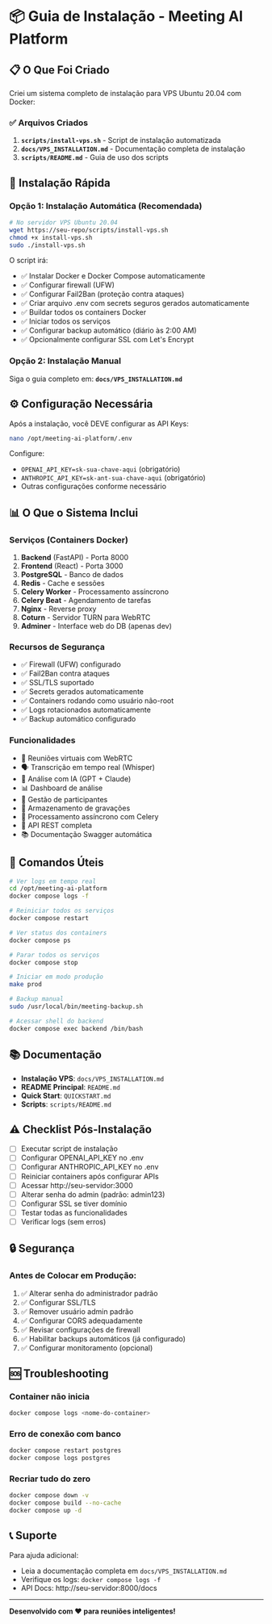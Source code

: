 # 📦 Guia de Instalação - Meeting AI Platform

## 📋 O Que Foi Criado

Criei um sistema completo de instalação para VPS Ubuntu 20.04 com Docker:

### ✅ Arquivos Criados

1. **`scripts/install-vps.sh`** - Script de instalação automatizada
2. **`docs/VPS_INSTALLATION.md`** - Documentação completa de instalação
3. **`scripts/README.md`** - Guia de uso dos scripts

## 🚀 Instalação Rápida

### Opção 1: Instalação Automática (Recomendada)

```bash
# No servidor VPS Ubuntu 20.04
wget https://seu-repo/scripts/install-vps.sh
chmod +x install-vps.sh
sudo ./install-vps.sh
```

O script irá:
- ✅ Instalar Docker e Docker Compose automaticamente
- ✅ Configurar firewall (UFW)
- ✅ Configurar Fail2Ban (proteção contra ataques)
- ✅ Criar arquivo .env com secrets seguros gerados automaticamente
- ✅ Buildar todos os containers Docker
- ✅ Iniciar todos os serviços
- ✅ Configurar backup automático (diário às 2:00 AM)
- ✅ Opcionalmente configurar SSL com Let's Encrypt

### Opção 2: Instalação Manual

Siga o guia completo em: **`docs/VPS_INSTALLATION.md`**

## ⚙️ Configuração Necessária

Após a instalação, você DEVE configurar as API Keys:

```bash
nano /opt/meeting-ai-platform/.env
```

Configure:
- `OPENAI_API_KEY=sk-sua-chave-aqui` (obrigatório)
- `ANTHROPIC_API_KEY=sk-ant-sua-chave-aqui` (obrigatório)
- Outras configurações conforme necessário

## 📊 O Que o Sistema Inclui

### Serviços (Containers Docker)

1. **Backend** (FastAPI) - Porta 8000
2. **Frontend** (React) - Porta 3000
3. **PostgreSQL** - Banco de dados
4. **Redis** - Cache e sessões
5. **Celery Worker** - Processamento assíncrono
6. **Celery Beat** - Agendamento de tarefas
7. **Nginx** - Reverse proxy
8. **Coturn** - Servidor TURN para WebRTC
9. **Adminer** - Interface web do DB (apenas dev)

### Recursos de Segurança

- ✅ Firewall (UFW) configurado
- ✅ Fail2Ban contra ataques
- ✅ SSL/TLS suportado
- ✅ Secrets gerados automaticamente
- ✅ Containers rodando como usuário não-root
- ✅ Logs rotacionados automaticamente
- ✅ Backup automático configurado

### Funcionalidades

- 🎥 Reuniões virtuais com WebRTC
- 🗣️ Transcrição em tempo real (Whisper)
- 🤖 Análise com IA (GPT + Claude)
- 📊 Dashboard de análise
- 👥 Gestão de participantes
- 💾 Armazenamento de gravações
- 🔄 Processamento assíncrono com Celery
- 📡 API REST completa
- 📚 Documentação Swagger automática

## 🎯 Comandos Úteis

```bash
# Ver logs em tempo real
cd /opt/meeting-ai-platform
docker compose logs -f

# Reiniciar todos os serviços
docker compose restart

# Ver status dos containers
docker compose ps

# Parar todos os serviços
docker compose stop

# Iniciar em modo produção
make prod

# Backup manual
sudo /usr/local/bin/meeting-backup.sh

# Acessar shell do backend
docker compose exec backend /bin/bash
```

## 📚 Documentação

- **Instalação VPS**: `docs/VPS_INSTALLATION.md`
- **README Principal**: `README.md`
- **Quick Start**: `QUICKSTART.md`
- **Scripts**: `scripts/README.md`

## ⚠️ Checklist Pós-Instalação

- [ ] Executar script de instalação
- [ ] Configurar OPENAI_API_KEY no .env
- [ ] Configurar ANTHROPIC_API_KEY no .env
- [ ] Reiniciar containers após configurar APIs
- [ ] Acessar http://seu-servidor:3000
- [ ] Alterar senha do admin (padrão: admin123)
- [ ] Configurar SSL se tiver domínio
- [ ] Testar todas as funcionalidades
- [ ] Verificar logs (sem erros)

## 🔒 Segurança

### Antes de Colocar em Produção:

1. ✅ Alterar senha do administrador padrão
2. ✅ Configurar SSL/TLS
3. ✅ Remover usuário admin padrão
4. ✅ Configurar CORS adequadamente
5. ✅ Revisar configurações de firewall
6. ✅ Habilitar backups automáticos (já configurado)
7. ✅ Configurar monitoramento (opcional)

## 🆘 Troubleshooting

### Container não inicia
```bash
docker compose logs <nome-do-container>
```

### Erro de conexão com banco
```bash
docker compose restart postgres
docker compose logs postgres
```

### Recriar tudo do zero
```bash
docker compose down -v
docker compose build --no-cache
docker compose up -d
```

## 📞 Suporte

Para ajuda adicional:
- Leia a documentação completa em `docs/VPS_INSTALLATION.md`
- Verifique os logs: `docker compose logs -f`
- API Docs: http://seu-servidor:8000/docs

---

**Desenvolvido com ❤️ para reuniões inteligentes!**

